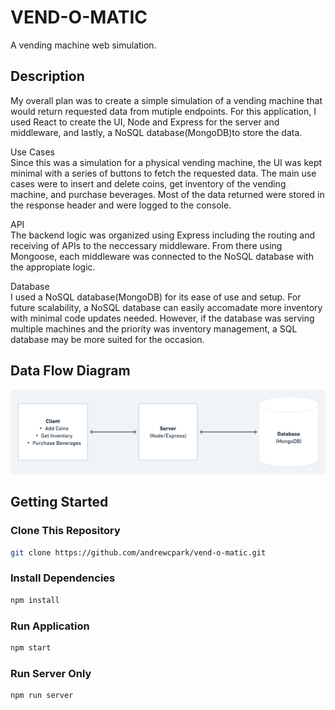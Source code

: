 # VEND-O-MATIC

A vending machine web simulation.
<br>

## Description

My overall plan was to create a simple simulation of a vending machine that would return requested data from mutiple endpoints. For this application, I used React to create the UI, Node and Express for the server and middleware, and lastly, a NoSQL database(MongoDB)to store the data.
<br>

Use Cases
<br>
Since this was a simulation for a physical vending machine, the UI was kept minimal with a series of buttons to fetch the requested data. The main use cases were to insert and delete coins, get inventory of the vending machine, and purchase beverages. Most of the data returned were stored in the response header and were logged to the console.
<br>

API
<br>
The backend logic was organized using Express including the routing and receiving of APIs to the neccessary middleware. From there using Mongoose, each middleware was connected to the NoSQL database with the appropiate logic. 
<br>

Database
<br>
I used a NoSQL database(MongoDB) for its ease of use and setup. For future scalability, a NoSQL database can easily accomadate more inventory with minimal code updates needed. However, if the database was serving multiple machines and the priority was inventory management, a SQL database may be more suited for the occasion. 
<br>

## Data Flow Diagram

<img src='./Images/vend-o-matic DFD.png'/>

## Getting Started

### Clone This Repository

```bash
git clone https://github.com/andrewcpark/vend-o-matic.git
```

### Install Dependencies

```bash
npm install
```

### Run Application

```bash
npm start
```

### Run Server Only

```bash
npm run server
```
